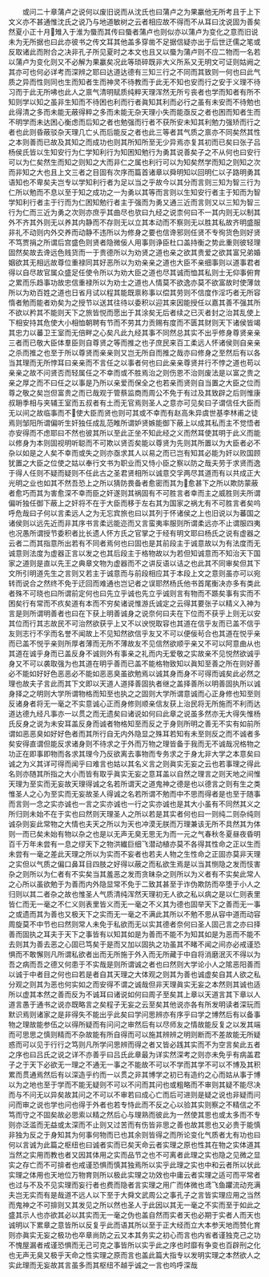 <!-- { "loadSidebar": true } -->
　　或问二十章蒲卢之说何以废旧说而从沈氏也曰蒲卢之为果臝他无所考且于上下文义亦不甚通惟沈氏之说乃与地道敏树之云者相应故不得而不从耳曰沈说固为善矣然夏小正十月雉入于淮为蜃而其传曰蜃者蒲卢也则似亦以蒲卢为变化之意而旧说未为无所据也曰此亦彼书之传文耳其他盖多穿凿不足据信疑亦出于后世迂儒之笔或反取诸此而附合之决非孔子所见夏时之本文也且又以蜃为蒲卢则不应二物而一名若以蒲卢为变化则又不必解为果臝矣况此等琐碎既非大义所系又无明文可证则姑阙之其亦可也何必详考而深辨之耶曰达道达德有三知三行之不同而其致则一何也曰此气质之异而性则同也生而知者生而神灵不待教而于此无不知也安而行之安于义理不待习而于此无所咈也此人之禀气清明赋质纯粹天理浑然无所亏丧者也学而知者有所不知则学以知之虽非生知而不待困也利而行者眞知其利而必行之虽有未安而不待勉也此得清之多而未能无蔽得粹之多而未能无杂天理小失而能亟反之者也困而知者生而不明学而未达困心衡虑而后知之者也勉强而行者不获所安未知其利勉力强矫而行之者也此则昏蔽驳杂天理几亡乆而后能反之者也此三等者其气质之禀亦不同矣然其性之本则善而已故及其知之而成功也则其所知所至无少异焉亦复其初而已矣曰张子吕杨侯氏皆以生知安行为仁学知利行为知困知勉行为勇其说善矣子之不从何也曰安行可以为仁矣然生而知之则知之大而非仁之属也利行可以为知矣然学而知之则知之次而非知之大也且上文三者之目固有次序而篇首诸章以舜明知以回明仁以子路明勇其语知也不卑矣夫岂专以学知利行者为足以当之乎故今以其分而言则三知为智三行为仁所以勉而不息以至于知之成功之一为勇以其等而言则以生知安行者主于知而为智学知利行者主于行而为仁困知勉行者主于强而为勇又通三近而言则又以三知为智三行为仁而三近为勇之次则亦庶乎其曲尽也欤曰九经之说柰何曰不一其内则无以制其外不齐其外则无以养其内静而不存则无以立其本动而不察则无以胜其私故齐明盛服非礼不动则内外交养而动静不违所以为修身之要也信谗邪则任贤不专徇货色则好贤不笃贾捐之所谓后宫盛色则贤者隐微佞人用事则诤臣杜口盖持衡之势此重则彼轻理固然矣故去谗远色贱货而一于贵德所以为劝贤之道也亲之欲其贵爱之欲其富兄弟婚姻欲其无相远故尊位重禄同其好恶所以为劝亲亲之道也大臣不亲细事则以道事君者得以自尽故官属众盛足任使令所以为劝大臣之道也尽其诚而恤其私则士无仰事俯育之累而乐趋事功故忠信重禄所以为劝士之道也人情莫不欲逸亦莫不欲富故时使薄敛所以为劝百姓之道也日省月试以程其能既禀称事以偿其劳则不信度作淫巧者无所容惰者勉而能者劝矣为之授节以送其往待以委积以迎其来因能授任以嘉其善不强其所不欲以矜其不能则天下之旅皆悦而愿出于其涂矣无后者续之已灭者封之治其乱使上下相安持其危使大小相恤朝聘有节而不劳其力贡赐有度而不匮其财则天下诸侯皆竭其忠力以蕃卫王室而无倍畔之心矣凡此九经其事不同然总其实不出乎修身尊贤亲亲三者而已敬大臣体羣臣则自尊贤之等而推之也子庶民来百工柔远人怀诸侯则自亲亲之杀而推之也至于所以尊贤而亲亲则又岂无所自而推之哉亦曰修身之至然后有以各当其理而无所悖耳曰亲亲而不言任之以事者何也曰此亲亲尊贤并行不悖之道也苟以亲亲之故不问贤否而轻属任之不幸而或不胜焉治之则伤恩不治则废法是以富之贵之亲之厚之而不曰任之以事是乃所以亲爱而保全之也若亲而贤则自当置之大臣之位而尊之敬之矣岂但富贵之而已哉观于管蔡监商而周公不免于有过及其致辟之后则惟康叔耼季相与夹辅王室而五叔者有土而无官焉则圣人之意亦可见矣曰子谓信任大臣而无以间之故临事而不使大臣而贤也则可其或不幸而有赵高朱异虞世基李林甫之徒焉则邹阳所谓偏听生奸独任成乱范睢所谓妒贤嫉能御下蔽上以成其私而主不觉悟者亦安得而不虑耶曰不然也彼其所以至此正坐不知此经之义而然耳使其明于此义而能以修身为本则固视明听聪而不可欺以贤否矣能以尊贤为先则其所置以为大臣者必不杂以如是之人矣不幸而或失之则亦亟求其人以易之而已岂有知其必能为奸以败国顾犹置之大臣之位使之姑以奉行文书为职业而又恃小臣之察以防之哉夫劳于求贤而逸于得人任则不疑而疑则不任此古之圣君贤相所以诚意交孚两尽其道而有以共成正大光明之业也如其不然吾恐上之所以猜防畏备者愈密而其为愈甚下之所以欺防蒙蔽者愈巧而其为害愈深不幸而臣之奸遂则其祸固有不可胜言者幸而主之威胜则夫所谓偏听独任御下蔽上之奸将不在于大臣而移于左右其为国家之祸尢有不可胜言者矣呜呼危哉曰子何以言柔远人之为无忘宾旅也曰以其列于怀诸侯之上也旧说以为蕃国之诸侯则以远先近而非其序书言柔远能迩而又言蛮夷率服则所谓柔远亦不止谓服四夷也况愚所谓授节委积者比长遗人怀方氏之官掌之于经有明文耶曰杨氏之说有虚器之云者二而其指意所出若有不同者焉何也曰固也是其前段主于诚意故以为有法度而无诚意则法度为虚器正言以发之也其后段主于格物故以为若但知诚意而不知治天下国家之道则是直以先王之典章文物为虚器而不之讲反语以诘之也此其不同审矣但其下文所引明道先生之言则又若主于诚意而与前段相应其于本段上文之意则虽亦可以宛转而说合之然终不免于迂回而难通也岂记者之误耶然杨氏他书首尾衡决亦多有类此者殊不可晓也曰所谓前定何也曰先立乎诚也先立乎诚则言有物而不踬矣事有实而不困矣行有常而不疚矣道有本而不穷矣诸说惟游氏诚定之云得其要张子以精义入神为言是则所谓明善者也曰在下获上明善诚身之说奈何曰夫在下位而不获乎上则无以安其位而行其志故民不可治然欲获乎上又不以谀悦取容也其道在信乎友而已盖不信乎友则志行不孚而名誉不闻故上不见知然欲信乎友又不可以便佞茍合也其道在悦乎亲而已盖不悦乎亲则所厚者薄而无所不薄故友不见信然欲顺乎亲又不可以阿意曲从也其道在诚乎身而已盖反身不诚则外有事亲之礼而内无爱敬之实故亲不见悦然欲诚乎身又不可以袭取强为也其道在明乎善而已盖不能格物致知以眞知至善之所在则好善必不能如好好色恶恶必不能如恶恶臭虽欲勉焉以诚其身而身不可得而诚矣此必然之理也故夫子言此而其下文即以天道人道择善固执者继之盖择善所以明善固执所以诚身择之之明则大学所谓物格而知至也执之之固则大学所谓意诚而心正身修也知至则反诸身者将无一毫之不实意诚心正而身修则顺亲信友获上治民将无所施而不利而达道达德九经凡事亦一以贯之而无遗矣曰诸说如何曰此章之说虽多然亦无大得失惟杨氏反身之说为未安耳盖反身而诚者物格知至而反之于身则所明之善无不实有如前所谓如恶恶臭如好好色者而其所行自无内外隐显之殊耳若知有未至则反之而不诚者多矣安得直谓但能反求诸身则不待求之于外而万物之理皆备于我而无不诚哉况格物之功正在即事即物而各求其理今乃反欲离去事物而专务求之于身尢非大学之本意矣曰诚之为义其详可得而闻乎曰难言也姑以其名义言之则眞实无妄之云也若事理之得此名则亦随其所指之大小而皆有取乎眞实无妄之意耳盖以自然之理言之则天地之间惟天理为至实而无妄故天理得诚之名若所谓天之道鬼神之德是也以德言之则有生之类惟圣人之心为至实而无妄故圣人得诚之名若所谓不勉而中不思而得者是也至于随事而言则一念之实亦诚也一言之实亦诚也一行之实亦诚也是其大小虽有不同然其义之所归则未始不在于实也曰然则天理圣人之所以若是其实者何也曰一则纯二则杂纯则诚杂则妄此常物之大情也夫天之所以为天也冲漠无朕而万理兼该无所不具然其为体则一而已矣未始有物以杂之也是以无声无臭无思无为而一元之气春秋冬夏昼夜昏明百千万年未尝有一息之缪天下之物洪纎巨细飞潜动植亦莫不各得其性命之正以生而未尝有一毫之差此天理之所以为实而不妄者也若夫人物之生性命之正固亦莫非天理之实但以气质之偏口鼻耳目四肢之好得以蔽之而私欲生焉是以当其恻隐之发而忮害杂之则所以为仁者有不实矣当其羞恶之发而贪昧杂之则所以为义者有不实矣此常人之心所以虽欲勉于为善而内外隐显常不免于二致其甚至于诈伪欺防而卒堕于小人之归则以其二者杂之故也惟圣人气质清纯浑然天理初无人欲之私以病之是以仁则表里皆仁而无一毫之不仁义则表里皆义而无一毫之不义其为德也固举天下之善而无一事之或遗而其为善也又极天下之实而无一毫之不满此其所以不勉不思从容中道而动容周旋莫不中节也曰然则常人未免于私欲而无以实其德者奈何曰圣人固己言之亦曰择善而固执之耳夫于天下之事皆有以知其如是为善而不能不为知其如是为恶而不能不去则其为善去恶之心固已笃矣于是而又加以固执之功虽其不睹不闻之间亦必戒谨恐惧而不敢懈则凡所谓私欲者出而无所施于外入而无所藏于中自将消磨泯灭不得以为吾之病而吾之德又何患于不实哉是则所谓诚之者也曰然则大学论小人之隂恶阳善而以诚于中者目之何也曰若是者自其天理之大体观之则其为善也诚虚矣自其人欲之私分观之则其为恶也何实如之而安得不谓之诚哉但非天理眞实无妄之本然则其诚也适所以虚其本然之善而反为不诚耳曰诸说如何曰周子至矣其上章以天道言其下章以人道言愚于通书之说亦既略言之矣程子无妄之云至矣其他说亦各有所发明读者深玩而默识焉则诸家之是非得失不能出乎此矣曰学问思辨亦有序乎曰学之博然后有以备事物之理故能参伍之以得所疑而有问问之审然后有以尽师友之情故能反复之以发其端而可思思之慎则精而不杂故能有所自得而可以施其辨辨之明则断而不差故能无所疑惑而可以见于行行之笃则凡所学问思辨而得之者又皆必践其实而不为空言矣此五者之序也曰吕氏之说之详不亦善乎曰吕氏此章最为详实然深考之则亦未免乎有病盖君子之于天下必欲无一理之不通无一事之不能故不可以不学而其学不可以不博及其积累而贯通焉然后有以深造乎约而一以贯之非其博学之初已有造约之心而姑从事于博以为之地也至于学而不能无疑则不可以不问而其问也或粗略而不审则其疑不能尽决而与不问无以异矣故其问之不可以不审若曰成心亡而后可进则是疑之说也非疑而问问而审之说也学也问也得于外者也若专恃此而不反之心以验其实则察之不精信之不笃而守之不固矣故必思索以精之然后心与理熟而彼此为一然使其思也或太多而不专则亦泛滥而无益或太深而不止则又过苦而有伤皆非思之善也故其思也又必贵于能慎非独为反之于身知其为何事何物而已也其余则皆得之而所论变化气质者尢有功也曰何以言诚为此篇之枢纽也曰诚者实而已矣天命云者实理之原也性其在物之实体道其当然之实用而教也者又因其体用之实而品节之也不可离者此理之实也隐之见微之显实之存亡而不可揜者也戒谨恐惧而慎其独焉所以实乎此理之实也中和云者所以状此实理之体用也天地位万物育则所以极此实理之功效也中庸云者实理之适可而平常者也过与不及不见实理而妄行者也费而隐者言实理之用广而体微也鸢飞鱼躣流动充满夫岂无实而有是哉道不远人以下至于大舜文武周公之事孔子之言皆实理应用之当然而鬼神之不可揜则又其发见之所以然也圣人于此因以其无一毫之不实而至于如此之盛其示人也亦欲其必以其实而无一毫之伪也盖自然而实者天也必期于实者人而天也诚明以下累章之意皆所以反复乎此而语其所以至于正大经而立大本参天地而赞化育则亦眞实无妄之极功也卒章尚防之云又本其务实之初心而言也内省者谨独克己之功不愧屋漏者戒谨恐惧而无己可克之事皆所以实乎此之序也时靡有争变也百辟刑之化也无声无臭又极乎天命之性实理之原而言也盖此篇大指专以发明实理之本然欲人之实此理而无妄故其言虽多而其枢纽不越乎诚之一言也呜呼深哉
